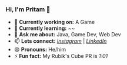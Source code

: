 ### Hi, I'm Pritam 👋

- 🔭 **Currently working on:** A Game
- 🌱 **Currently learning:** ~~
- 💬 **Ask me about:** Java, Game Dev, Web Dev
- 📫 **Lets connect:** [_Instagram_](https://instagr.am/davyprit) | [_LinkedIn_](https://www.linkedin.com/in/pritamdas2006/)
- 😄 **Pronouns:** He/him
- ⚡ **Fun fact:** My Rubik's Cube PR is _1:01_
